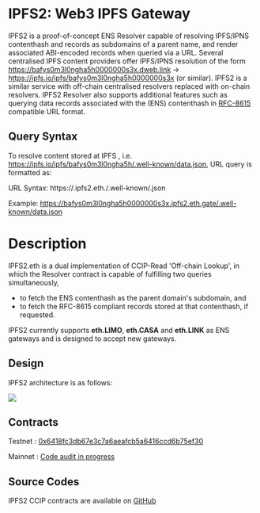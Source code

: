 # IPFS2: Web3 IPFS Gateway

IPFS2 is a proof-of-concept ENS Resolver capable of resolving IPFS/IPNS contenthash and records as subdomains of a parent name, and render associated ABI-encoded records when queried via a URL. Several centralised IPFS content providers offer IPFS/IPNS resolution of the form https://bafys0m3l0ngha5h0000000s3x.dweb.link → https://ipfs.io/ipfs/bafys0m3l0ngha5h0000000s3x (or similar). IPFS2 is a similar service with off-chain centralised resolvers replaced with on-chain resolvers. IPFS2 Resolver also supports additional features such as querying data records associated with the (ENS) contenthash in [RFC-8615](https://www.rfc-editor.org/rfc/rfc8615) compatible URL format.

## Query Syntax

To resolve **<data>** content stored at IPFS **<hash>**, i.e. https://ipfs.io/ipfs/bafys0m3l0ngha5h/.well-known/data.json, URL query is formatted as:

URL Syntax: https://**<hash>**.ipfs2.eth.**<gateway>**/.well-known/**<data>**.json

Example: https://bafys0m3l0ngha5h0000000s3x.ipfs2.eth.gate/.well-known/data.json

# Description

IPFS2.eth is a dual implementation of CCIP-Read 'Off-chain Lookup', in which the Resolver contract is capable of fulfilling two queries simultaneously,

- to fetch the ENS contenthash as the parent domain's subdomain, and
- to fetch the RFC-8615 compliant records stored at that contenthash, if requested.

IPFS2 currently supports **eth.LIMO**, **eth.CASA** and **eth.LINK** as ENS gateways and is designed to accept new gateways.

## Design

IPFS2 architecture is as follows:

![](https://raw.githubusercontent.com/namesys-eth/ipfs2-resources/main/graphics/ipfs2.png)

## Contracts

Testnet : [0x6418fc3db67e3c7a6aeafcb5a6416ccd6b75ef30](https://goerli.etherscan.io/address/0x6418fc3db67e3c7a6aeafcb5a6416ccd6b75ef30#code)

Mainnet : [Code audit in progress](https://github.com/namesys-eth/ipfs2-eth-resolver/blob/main/src/IPFS2.sol)

## Source Codes

IPFS2 CCIP contracts are available on [GitHub](https://github.com/namesys-eth/ipfs2-eth-resolver)
